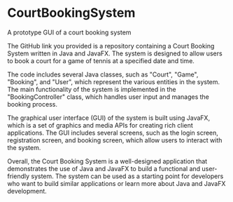 # CourtBookingSystem
A prototype GUI of a court booking system


The GitHub link you provided is a repository containing a Court Booking System written in Java and JavaFX. The system is designed to allow users to book a court for a game of tennis at a specified date and time.

The code includes several Java classes, such as "Court", "Game", "Booking", and "User", which represent the various entities in the system. The main functionality of the system is implemented in the "BookingController" class, which handles user input and manages the booking process.

The graphical user interface (GUI) of the system is built using JavaFX, which is a set of graphics and media APIs for creating rich client applications. The GUI includes several screens, such as the login screen, registration screen, and booking screen, which allow users to interact with the system.

Overall, the Court Booking System is a well-designed application that demonstrates the use of Java and JavaFX to build a functional and user-friendly system. The system can be used as a starting point for developers who want to build similar applications or learn more about Java and JavaFX development.
